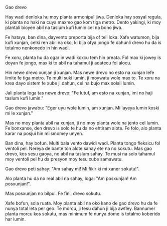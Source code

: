 Gao drevo

Hay wadi denloka hu moy planta armonipul jiwa.
Denloka hay sosyal regula, ki planta no haki na cuya maxmo gao kom tiga metro.
Dento yakingi, ki moy plantali bioyen abil na taslum kufi lumin cel na bono jiwa.

Fe hataya, ban dina, dayvento preporta bija of teli loka.
Xafe watumon, bija kufi xunjan, celki ren abil na oko, ki bija ofya jongo fe dahunli drevo hu da is totalmo nenkonedo in hin wadi.

Fe xoru, planta hu da ogar in wadi koxcu tem hin preata.
Fol max ki jowey is doyan fe jongo, max ki to abil na tahamul ji adatecu fol alocu.

Hin newe drevo xunjan ji xunjan.
Mas newe drevo no esto na xunjan lefe limite fe tiga metro.
Te multi suki lumin, ji moywatu wole max to.
Te xoru na krea dayo sistem fe xube ji dahun, cel na bujo max solali lumin.

Jali planta loga tas newe drevo:
"Fe lutuf, am esto na xunjan, imi no haji taslum kufi lumin."

Gao drevo jawabu:
"Eger uyu wole lumin, am xunjan. Mi layeya lumin koski mi le xunjan."

Mas no moy planta abil na xunjan, ji no moy planta wole na jento cel lumin.
Fe bonxanse, den drevo is solo te hu da no ehtiram alote.
Fe folo, alo planta karar na posjui hin miismomey unyen.

Ban dina, hay bofun.
Multi bala vento dawidi wadi.
Planta tongo fleksicu fol ventoli pel.
Nereya de bante ton alote sahay ete na no sokutu.
Mas gao drevo, kos sesu gaoya, no abil na taslum sahay.
Te musi na solo tahamul moy ventoli pel hu da presyon moy tesu xube samawatu.

Gao drevo peti sahay:
"Am sahay mi! Mi fikir ki mi xaner sokutu!".

Alo planta hu da no real abil na sahay, loga:
"Am posxunjan! Am posxunjan!".

Mas posxunjan no bilpul.
Fe fini, drevo sokutu.

Xafe bofun, sola ruata.
Moy planta abil na oko kano de gao drevo hu da fe nunya total leta per geo.
Te morcu, ji tesu dahun ji bija awfley.
Bannumer planta morcu kos sokutu, mas minimum fe nunya dome is totalmo koberido har lumin.